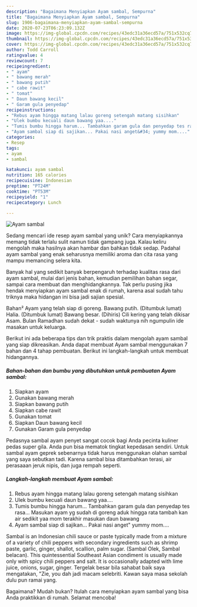 ```yaml
---
description: "Bagaimana Menyiapkan Ayam sambal, Sempurna"
title: "Bagaimana Menyiapkan Ayam sambal, Sempurna"
slug: 1906-bagaimana-menyiapkan-ayam-sambal-sempurna
date: 2020-07-23T06:23:09.132Z
image: https://img-global.cpcdn.com/recipes/43edc31a36ecd57a/751x532cq70/ayam-sambal-foto-resep-utama.jpg
thumbnail: https://img-global.cpcdn.com/recipes/43edc31a36ecd57a/751x532cq70/ayam-sambal-foto-resep-utama.jpg
cover: https://img-global.cpcdn.com/recipes/43edc31a36ecd57a/751x532cq70/ayam-sambal-foto-resep-utama.jpg
author: Todd Carroll
ratingvalue: 4
reviewcount: 7
recipeingredient:
- " ayam"
- " bawang merah"
- " bawang putih"
- " cabe rawit"
- " tomat"
- " Daun bawang kecil"
- " Garam gula penyedap"
recipeinstructions:
- "Rebus ayam hingga matang lalau goreng setengah matang sisihkan"
- "Ulek bumbu kecuali daun bawang yaa...."
- "Tumis bumbu hingga harum... Tambahkan garam gula dan penyedap tes rasa... Masukan ayam yg sudah di goreng aduk hingga rata tambah kan air sedikit yaa mom terakhir masukan daun bawang"
- "Ayam sambal siap di sajikan... Pakai nasi anget&#34; yummy mom...."
categories:
- Resep
tags:
- ayam
- sambal

katakunci: ayam sambal 
nutrition: 165 calories
recipecuisine: Indonesian
preptime: "PT24M"
cooktime: "PT53M"
recipeyield: "1"
recipecategory: Lunch

---
```



![Ayam sambal](https://img-global.cpcdn.com/recipes/43edc31a36ecd57a/751x532cq70/ayam-sambal-foto-resep-utama.jpg)

Sedang mencari ide resep ayam sambal yang unik? Cara menyiapkannya memang tidak terlalu sulit namun tidak gampang juga. Kalau keliru mengolah maka hasilnya akan hambar dan bahkan tidak sedap. Padahal ayam sambal yang enak seharusnya memiliki aroma dan cita rasa yang mampu memancing selera kita.

Banyak hal yang sedikit banyak berpengaruh terhadap kualitas rasa dari ayam sambal, mulai dari jenis bahan, kemudian pemilihan bahan segar, sampai cara membuat dan menghidangkannya. Tak perlu pusing jika hendak menyiapkan ayam sambal enak di rumah, karena asal sudah tahu triknya maka hidangan ini bisa jadi sajian spesial.

Bahan² Ayam yang telah siap di goreng. Bawang putih. (Ditumbuk lumat) Halia. (Ditumbuk lumat) Bawang besar. (Dihiris) Cili kering yang telah dikisar Asam. Bulan Ramadhan sudah dekat - sudah waktunya nih ngumpulin ide masakan untuk keluarga.


Berikut ini ada beberapa tips dan trik praktis dalam mengolah ayam sambal yang siap dikreasikan. Anda dapat membuat Ayam sambal menggunakan 7 bahan dan 4 tahap pembuatan. Berikut ini langkah-langkah untuk membuat hidangannya.

<!--inarticleads1-->

##### Bahan-bahan dan bumbu yang dibutuhkan untuk pembuatan Ayam sambal:

1. Siapkan  ayam
1. Gunakan  bawang merah
1. Siapkan  bawang putih
1. Siapkan  cabe rawit
1. Gunakan  tomat
1. Siapkan  Daun bawang kecil
1. Gunakan  Garam gula penyedap


Pedasnya sambal ayam penyet sangat cocok bagi Anda pecinta kuliner pedas super gila. Anda pun bisa mematok tingkat kepedasan sendiri. Untuk sambal ayam geprek sebenarnya tidak harus menggunakan olahan sambal yang saya sebutkan tadi. Karena sambal bisa ditambahkan terasi, air perasaaan jeruk nipis, dan juga rempah seperti. 

<!--inarticleads2-->

##### Langkah-langkah membuat Ayam sambal:

1. Rebus ayam hingga matang lalau goreng setengah matang sisihkan
1. Ulek bumbu kecuali daun bawang yaa....
1. Tumis bumbu hingga harum... Tambahkan garam gula dan penyedap tes rasa... Masukan ayam yg sudah di goreng aduk hingga rata tambah kan air sedikit yaa mom terakhir masukan daun bawang
1. Ayam sambal siap di sajikan... Pakai nasi anget&#34; yummy mom....


Sambal is an Indonesian chili sauce or paste typically made from a mixture of a variety of chili peppers with secondary ingredients such as shrimp paste, garlic, ginger, shallot, scallion, palm sugar. (Sambal Olek, Sambal belacan). This quintessential Southeast Asian condiment is usually made only with spicy chili peppers and salt. It is occasionally adapted with lime juice, onions, sugar, ginger. Tergelak besar bila sahabat baik saya mengatakan, &#34;Zie, you dah jadi macam selebriti. Kawan saya masa sekolah dulu pun ramai yang. 

Bagaimana? Mudah bukan? Itulah cara menyiapkan ayam sambal yang bisa Anda praktikkan di rumah. Selamat mencoba!
